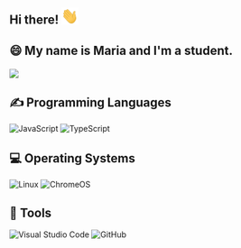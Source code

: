 ## Hi there! <img  src="https://raw.githubusercontent.com/ABSphreak/ABSphreak/master/gifs/Hi.gif" width="30px"></h1>
## 😄 My name is Maria and I'm a student.

<a href="https://myoctocat.dev/@sw-yx/octocat">
  <img align="center" src="https://user-images.githubusercontent.com/6764957/101532175-1cda1580-39cf-11eb-92fc-8466f97122fc.png" width=250 />
</a>

 ## ✍ Programming Languages

 <img alt="JavaScript" src="https://img.shields.io/badge/JavaScript-F7DF1E.svg?logo=javascript&logoColor=white">
 <img alt="TypeScript" src="https://img.shields.io/badge/-TypeScript-007ACC?style=flat-square&logo=typescript&logoColor=white" />

 ## 💻 Operating Systems
 <img src="https://img.shields.io/badge/Linux-FCC624?logo=linux&logoColor=white" alt="Linux">
 <img src="https://img.shields.io/badge/chrome%20os-3d89fc?logo=google%20chrome&logoColor=white" alt="ChromeOS">

 ## 🔧 Tools
![Visual Studio Code](https://img.shields.io/badge/Visual%20Studio%20Code-0078d7.svg?style=for-the-badge&logo=visual-studio-code&logoColor=white)
![GitHub](https://img.shields.io/badge/github-%23121011.svg?style=for-the-badge&logo=github&logoColor=white)

<!--
**Maria-Varghese/Maria-Varghese** is a ✨ _special_ ✨ repository because its `README.md` (this file) appears on your GitHub profile.

Here are some ideas to get you started:

- 🔭 I’m currently working on ...
- 🌱 I’m currently learning ...
- 👯 I’m looking to collaborate on ...
- 🤔 I’m looking for help with ...
- 💬 Ask me about ...
- 📫 How to reach me: ...
- 😄 Pronouns: ...
- ⚡ Fun fact: ...
-->
